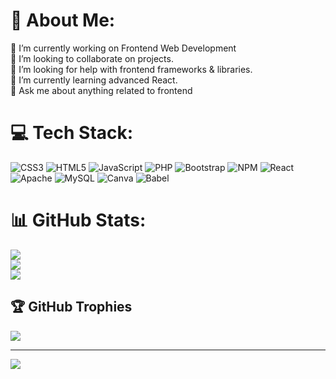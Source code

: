 # 💫 About Me:
🔭 I’m currently working on Frontend Web Development<br>👯 I’m looking to collaborate on projects.<br>🤝 I’m looking for help with frontend frameworks & libraries.<br>🌱 I’m currently learning advanced React.<br>💬 Ask me about anything related to frontend


# 💻 Tech Stack:
![CSS3](https://img.shields.io/badge/css3-%231572B6.svg?style=for-the-badge&logo=css3&logoColor=white) ![HTML5](https://img.shields.io/badge/html5-%23E34F26.svg?style=for-the-badge&logo=html5&logoColor=white) ![JavaScript](https://img.shields.io/badge/javascript-%23323330.svg?style=for-the-badge&logo=javascript&logoColor=%23F7DF1E) ![PHP](https://img.shields.io/badge/php-%23777BB4.svg?style=for-the-badge&logo=php&logoColor=white) ![Bootstrap](https://img.shields.io/badge/bootstrap-%238511FA.svg?style=for-the-badge&logo=bootstrap&logoColor=white) ![NPM](https://img.shields.io/badge/NPM-%23CB3837.svg?style=for-the-badge&logo=npm&logoColor=white) ![React](https://img.shields.io/badge/react-%2320232a.svg?style=for-the-badge&logo=react&logoColor=%2361DAFB) ![Apache](https://img.shields.io/badge/apache-%23D42029.svg?style=for-the-badge&logo=apache&logoColor=white) ![MySQL](https://img.shields.io/badge/mysql-%2300000f.svg?style=for-the-badge&logo=mysql&logoColor=white) ![Canva](https://img.shields.io/badge/Canva-%2300C4CC.svg?style=for-the-badge&logo=Canva&logoColor=white) ![Babel](https://img.shields.io/badge/Babel-F9DC3e?style=for-the-badge&logo=babel&logoColor=black)
# 📊 GitHub Stats:
![](https://github-readme-stats.vercel.app/api?username=Gariiiiii&theme=dark&hide_border=false&include_all_commits=false&count_private=false)<br/>
![](https://github-readme-streak-stats.herokuapp.com/?user=Gariiiiii&theme=dark&hide_border=false)<br/>
![](https://github-readme-stats.vercel.app/api/top-langs/?username=Gariiiiii&theme=dark&hide_border=false&include_all_commits=false&count_private=false&layout=compact)

## 🏆 GitHub Trophies
![](https://github-profile-trophy.vercel.app/?username=Gariiiiii&theme=radical&no-frame=false&no-bg=true&margin-w=4)

---
[![](https://visitcount.itsvg.in/api?id=Gariiiiii&icon=0&color=0)](https://visitcount.itsvg.in)

<!-- Proudly created with GPRM ( https://gprm.itsvg.in ) -->
